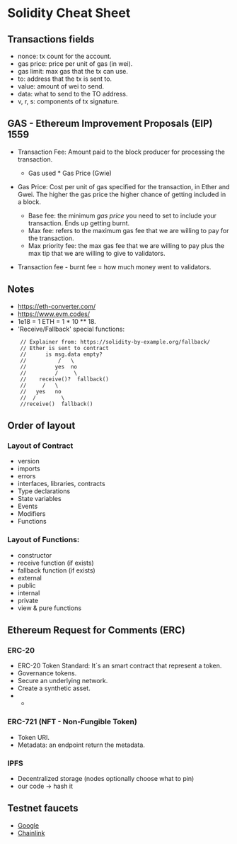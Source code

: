 # Solidity Cheat Sheet

## Transactions fields
* nonce: tx count for the account.
* gas price: price per unit of gas (in wei).
* gas limit: max gas that the tx can use.
* to: address that the tx is sent to.
* value: amount of wei to send.
* data: what to send to the TO address.
* v, r, s: components of tx signature.

## GAS - Ethereum Improvement Proposals (EIP) 1559

* Transaction Fee: Amount paid to the block producer for processing the transaction.
  - Gas used * Gas Price (Gwie)

* Gas Price: Cost per unit of gas specified for the transaction, in Ether and Gwei. The higher the gas price the higher chance of getting included in a block.
  - Base fee: the minimum *gas price* you need to set to include your transaction. Ends up getting burnt.
  - Max fee: refers to the maximum gas fee that we are willing to pay for the transaction.
  - Max priority fee: the max gas fee that we are willing to pay plus the max tip that we are willing to give to validators.
* Transaction fee - burnt fee = how much money went to validators.

## Notes
* https://eth-converter.com/
* https://www.evm.codes/
* 1e18 = 1 ETH = 1 * 10 ** 18.
* 'Receive/Fallback' special functions:
```
    // Explainer from: https://solidity-by-example.org/fallback/
    // Ether is sent to contract
    //      is msg.data empty?
    //          /   \ 
    //         yes  no
    //         /     \
    //    receive()?  fallback() 
    //     /   \ 
    //   yes   no
    //  /        \
    //receive()  fallback()
```
## Order of layout

### Layout of Contract
- version
- imports
- errors
- interfaces, libraries, contracts
- Type declarations
- State variables
- Events
- Modifiers
- Functions

### Layout of Functions:
- constructor
- receive function (if exists)
- fallback function (if exists)
- external
- public
- internal
- private
- view & pure functions

## Ethereum Request for Comments (ERC)

### ERC-20

* ERC-20 Token Standard: It´s an smart contract that represent a token.
* Governance tokens.
* Secure an underlying network.
* Create a synthetic asset.
* +

### ERC-721 (NFT - Non-Fungible Token)

* Token URI.
* Metadata: an endpoint return the metadata.

### IPFS

* Decentralized storage (nodes optionally choose what to pin)
* our code -> hash it

## Testnet faucets

* [Google](https://cloud.google.com/application/web3/faucet/ethereum/sepolia)
* [Chainlink](https://faucets.chain.link/)
